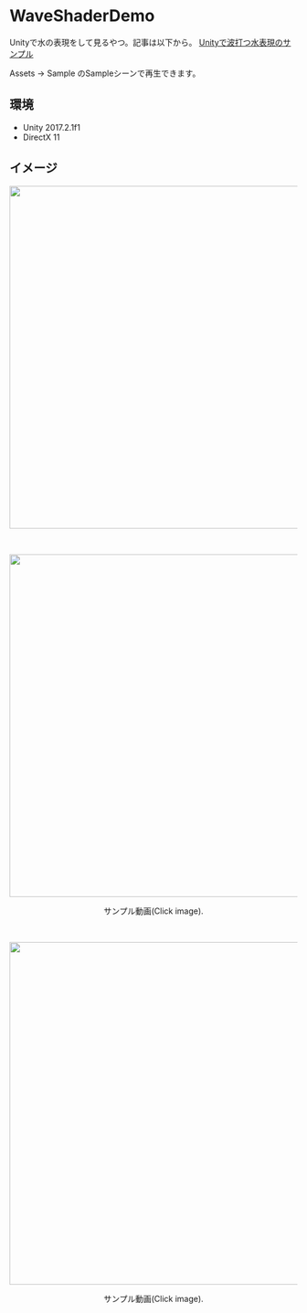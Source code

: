 # WaveShaderDemo

Unityで水の表現をして見るやつ。記事は以下から。
[Unityで波打つ水表現のサンプル](http://esprog.hatenablog.com/entry/2018/01/10/000942)

Assets -> Sample のSampleシーンで再生できます。

## 環境
 * Unity 2017.2.1f1
 * DirectX 11

## イメージ

<p align="center">
   <img src="https://github.com/EsProgram/WaveShaderDemo/blob/master/Assets/Sample/preview.gif" width="600"/>
</p>

</br>

<p align="center">
  <a href="https://www.youtube.com/watch?v=HBlMCAyFIkA">
   <img src="http://img.youtube.com/vi/HBlMCAyFIkA/0.jpg" width="600"/>
  </a>
</p>
<p align="center">
 サンプル動画(Click image).
</p>

</br>

<p align="center">
  <a href="https://www.youtube.com/watch?v=rpXeDkfSdwg">
   <img src="http://img.youtube.com/vi/rpXeDkfSdwg/0.jpg" width="600"/>
  </a>
</p>
<p align="center">
 サンプル動画(Click image).
</p>
